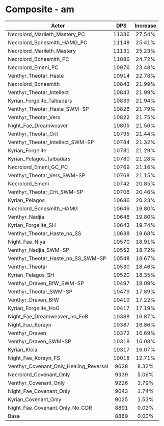# Composite - am
| Actor | DPS | Increase |
|---|:---:|:---:|
|Necrolord_Marileth_Mastery_PC|11336|27.54%|
|Necrolord_Bonesmith_HAMG_PC|11148|25.41%|
|Necrolord_Marileth_Mastery|11131|25.23%|
|Necrolord_Bonesmith_PC|11086|24.72%|
|Necrolord_Emeni_PC|10976|23.48%|
|Venthyr_Theotar_Haste|10914|22.78%|
|Necrolord_Bonesmith|10843|21.99%|
|Venthyr_Theotar_Intellect|10843|21.99%|
|Kyrian_Forgelite_Talbadars|10839|21.94%|
|Venthyr_Theotar_Haste_SWM-SP|10826|21.79%|
|Venthyr_Theotar_Vers|10822|21.75%|
|Night_Fae_Dreamweaver|10805|21.56%|
|Venthyr_Theotar_Crit|10795|21.44%|
|Venthyr_Theotar_Intellect_SWM-SP|10784|21.32%|
|Kyrian_Forgelite|10781|21.29%|
|Kyrian_Pelagos_Talbadars|10780|21.28%|
|Necrolord_Emeni_GC_PC|10769|21.16%|
|Venthyr_Theotar_Vers_SWM-SP|10768|21.15%|
|Necrolord_Emeni|10742|20.85%|
|Venthyr_Theotar_Crit_SWM-SP|10708|20.46%|
|Kyrian_Pelagos|10686|20.23%|
|Necrolord_Bonesmith_HAMG|10649|19.80%|
|Venthyr_Nadjia|10648|19.80%|
|Kyrian_Forgelite_SH|10643|19.74%|
|Venthyr_Theotar_Haste_no_SS|10638|19.68%|
|Night_Fae_Niya|10570|18.91%|
|Venthyr_Nadjia_SWM-SP|10552|18.72%|
|Venthyr_Theotar_Haste_no_SS_SWM-SP|10548|18.67%|
|Venthyr_Theotar|10530|18.46%|
|Kyrian_Pelagos_SH|10520|18.35%|
|Venthyr_Draven_BfW_SWM-SP|10497|18.09%|
|Venthyr_Theotar_SWM-SP|10479|17.89%|
|Venthyr_Draven_BfW|10419|17.22%|
|Kyrian_Forgelite_HoG|10417|17.19%|
|Night_Fae_Dreamweaver_no_FoB|10388|16.87%|
|Night_Fae_Korayn|10387|16.86%|
|Venthyr_Draven|10372|16.69%|
|Venthyr_Draven_SWM-SP|10318|16.08%|
|Kyrian_Kleia|10317|16.07%|
|Night_Fae_Korayn_FS|10018|12.71%|
|Venthyr_Covenant_Only_Healing_Reversal|9628|8.32%|
|Necrolord_Covenant_Only|9339|5.06%|
|Venthyr_Covenant_Only|9226|3.79%|
|Night_Fae_Covenant_Only|9043|1.74%|
|Kyrian_Covenant_Only|9025|1.53%|
|Night_Fae_Covenant_Only_No_CDR|8891|0.02%|
|Base|8889|0.00%|
